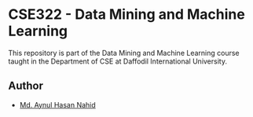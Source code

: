 # CSE322 - Data Mining and Machine Learning

This repository is part of the Data Mining and Machine Learning course taught in the Department of CSE at Daffodil International University.

## Author

- [Md. Aynul Hasan Nahid](https://github.com/blitz-ness)
